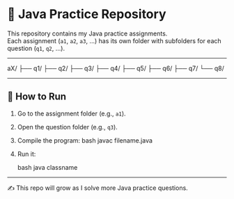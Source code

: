 # 📘 Java Practice Repository

This repository contains my Java practice assignments.  
Each assignment (`a1`, `a2`, `a3`, …) has its own folder with subfolders for each question (`q1`, `q2`, …).

---

aX/
├── q1/
├── q2/
├── q3/
├── q4/
├── q5/
├── q6/
├── q7/
└── q8/

---

## 🚀 How to Run
1. Go to the assignment folder (e.g., `a1`).
2. Open the question folder (e.g., `q3`).
3. Compile the program:
   bash
   javac filename.java


4. Run it:

   bash
   java classname
   

---

✍️ This repo will grow as I solve more Java practice questions.

